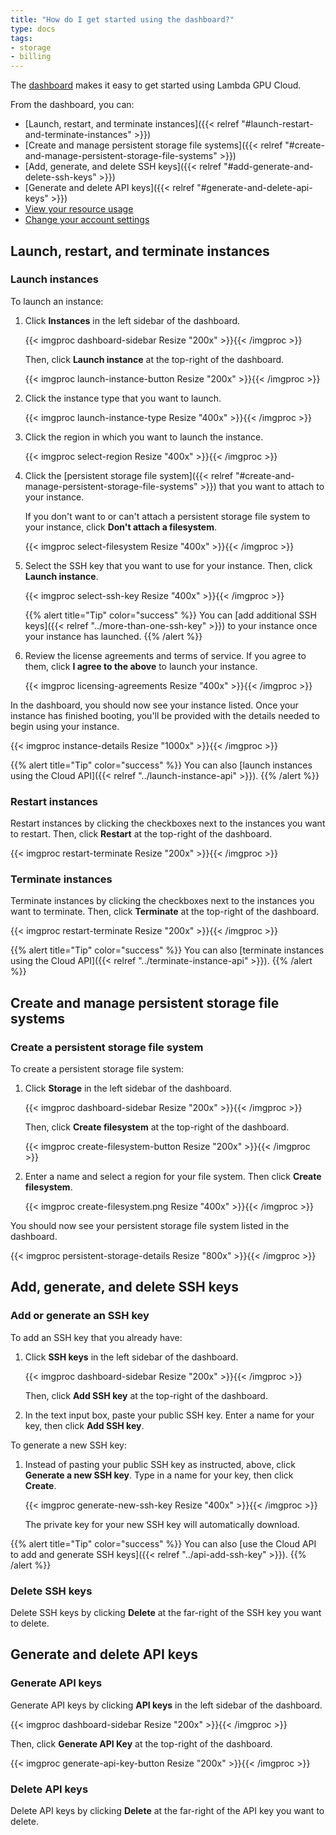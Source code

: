 ```yaml
---
title: "How do I get started using the dashboard?"
type: docs
tags:
- storage
- billing
---
```


The [dashboard](https://cloud.lambdalabs.com/instances) makes it easy to get
started using Lambda GPU Cloud.

From the dashboard, you can:

- [Launch, restart, and terminate instances]({{< relref "#launch-restart-and-terminate-instances" >}})
- [Create and manage persistent storage file systems]({{< relref "#create-and-manage-persistent-storage-file-systems" >}})
- [Add, generate, and delete SSH keys]({{< relref "#add-generate-and-delete-ssh-keys" >}})
- [Generate and delete API keys]({{< relref "#generate-and-delete-api-keys" >}})
- [View your resource usage](#)
- [Change your account settings](#)

## Launch, restart, and terminate instances

### Launch instances

To launch an instance:

1. Click **Instances** in the left sidebar of the dashboard.

   {{< imgproc dashboard-sidebar Resize "200x" >}}{{< /imgproc >}}

   Then, click **Launch instance** at the top-right of the dashboard.

   {{< imgproc launch-instance-button Resize "200x" >}}{{< /imgproc >}}

1. Click the instance type that you want to launch.

   {{< imgproc launch-instance-type Resize "400x" >}}{{< /imgproc >}}

1. Click the region in which you want to launch the instance.

   {{< imgproc select-region Resize "400x" >}}{{< /imgproc >}}

1. Click the
   [persistent storage file system]({{< relref "#create-and-manage-persistent-storage-file-systems" >}})
   that you want to attach to your instance.

   If you don't want to or can't attach a persistent storage file system to
   your instance, click **Don't attach a filesystem**.

   {{< imgproc select-filesystem Resize "400x" >}}{{< /imgproc >}}

1. Select the SSH key that you want to use for your instance. Then, click
   **Launch instance**.

   {{< imgproc select-ssh-key Resize "400x" >}}{{< /imgproc >}}

   {{% alert title="Tip" color="success" %}}
   You can
   [add additional SSH keys]({{< relref "../more-than-one-ssh-key" >}}) to
   your instance once your instance has launched.
   {{% /alert %}}

1. Review the license agreements and terms of service. If you agree to them,
   click **I agree to the above** to launch your instance.

   {{< imgproc licensing-agreements Resize "400x" >}}{{< /imgproc >}}

In the dashboard, you should now see your instance listed. Once your instance
has finished booting, you'll be provided with the details needed to begin
using your instance.

{{< imgproc instance-details Resize "1000x" >}}{{< /imgproc >}}

{{% alert title="Tip" color="success" %}}
You can also
[launch instances using the Cloud API]({{< relref "../launch-instance-api" >}}).
{{% /alert %}}

### Restart instances

Restart instances by clicking the checkboxes next to the instances you want to
restart. Then, click **Restart** at the top-right of the dashboard.

{{< imgproc restart-terminate Resize "200x" >}}{{< /imgproc >}}

### Terminate instances

Terminate instances by clicking the checkboxes next to the instances you want
to terminate. Then, click **Terminate** at the top-right of the dashboard.

{{< imgproc restart-terminate Resize "200x" >}}{{< /imgproc >}}

{{% alert title="Tip" color="success" %}}
You can also
[terminate instances using the Cloud API]({{< relref "../terminate-instance-api" >}}).
{{% /alert %}}

## Create and manage persistent storage file systems

### Create a persistent storage file system

To create a persistent storage file system:

1. Click **Storage** in the left sidebar of the dashboard.

   {{< imgproc dashboard-sidebar Resize "200x" >}}{{< /imgproc >}}

   Then, click **Create filesystem** at the top-right of the dashboard.

   {{< imgproc create-filesystem-button Resize "200x" >}}{{< /imgproc >}}

1. Enter a name and select a region for your file system. Then click **Create
   filesystem**.

   {{< imgproc create-filesystem.png Resize "400x" >}}{{< /imgproc >}}

You should now see your persistent storage file system listed in the
dashboard.

   {{< imgproc persistent-storage-details Resize "800x" >}}{{< /imgproc >}}

## Add, generate, and delete SSH keys

### Add or generate an SSH key

To add an SSH key that you already have:

1. Click **SSH keys** in the left sidebar of the dashboard.

   {{< imgproc dashboard-sidebar Resize "200x" >}}{{< /imgproc >}}

   Then, click **Add SSH key** at the top-right of the dashboard.

1. In the text input box, paste your public SSH key. Enter a name for your
   key, then click **Add SSH key**.

To generate a new SSH key:

1. Instead of pasting your public SSH key as instructed, above, click
   **Generate a new SSH key**. Type in a name for your key, then click
   **Create**.

   {{< imgproc generate-new-ssh-key Resize "400x" >}}{{< /imgproc >}}

   The private key for your new SSH key will automatically download.

{{% alert title="Tip" color="success" %}}
You can also
[use the Cloud API to add and generate SSH keys]({{< relref "../api-add-ssh-key" >}}).
{{% /alert %}}

### Delete SSH keys

Delete SSH keys by clicking **Delete** at the far-right of the SSH key you
want to delete.

## Generate and delete API keys

### Generate API keys

Generate API keys by clicking **API keys** in the left sidebar of the
dashboard.

{{< imgproc dashboard-sidebar Resize "200x" >}}{{< /imgproc >}}

Then, click **Generate API Key** at the top-right of the dashboard.

{{< imgproc generate-api-key-button Resize "200x" >}}{{< /imgproc >}}

### Delete API keys

Delete API keys by clicking **Delete** at the far-right of the API key you
want to delete.
